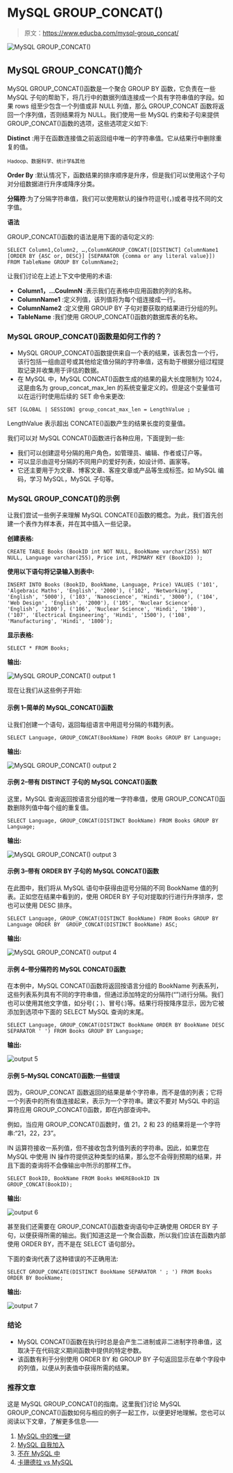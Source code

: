 # MySQL GROUP_CONCAT()

> 原文：<https://www.educba.com/mysql-group_concat/>

![MySQL GROUP_CONCAT()](img/f5e9c2751e7f4b594524e11e7f6545d2.png)



## MySQL GROUP_CONCAT()简介

MySQL GROUP_CONCAT()函数是一个聚合 GROUP BY 函数，它负责在一些 MySQL 子句的帮助下，将几行中的数据列值连接成一个具有字符串值的字段。如果 rows 组至少包含一个列值或非 NULL 列值，那么 GROUP_CONCAT 函数将返回一个序列值，否则结果将为 NULL。我们使用一些 MySQL 约束和子句来提供 GROUP_CONCAT()函数的选项，这些选项定义如下:

**Distinct** :用于在函数连接值之前返回组中唯一的字符串值。它从结果行中删除重复的值。

<small>Hadoop、数据科学、统计学&其他</small>

**Order By** :默认情况下，函数结果的排序顺序是升序，但是我们可以使用这个子句对分组数据进行升序或降序分类。

**分隔符**:为了分隔字符串值，我们可以使用默认的操作符逗号(，)或者寻找不同的文字值。

**语法**

GROUP_CONCAT()函数的语法是用下面的语句定义的:

`SELECT Column1,Column2, …,ColumnNGROUP_CONCAT([DISTINCT] ColumnName1 [ORDER BY {ASC or, DESC}] [SEPARATOR {comma or any literal value}]) FROM TableName GROUP BY ColumnName2;`

让我们讨论在上述上下文中使用的术语:

*   **Column1，…CoulmnN** :表示我们在表格中应用函数的列的名称。
*   **ColumnName1** :定义列值，该列值将为每个组连接成一行。
*   **ColumnName2** :定义使用 GROUP BY 子句对要获取的结果进行分组的列。
*   **TableName** :我们使用 GROUP_CONCAT()函数的数据库表的名称。

### MySQL GROUP_CONCAT()函数是如何工作的？

*   MySQL GROUP_CONCAT()函数提供来自一个表的结果，该表包含一个行，该行包括一组由逗号或其他给定值分隔的字符串值，这有助于根据分组过程提取记录并收集用于评估的数据。
*   在 MySQL 中，MySQL CONCAT()函数生成的结果的最大长度限制为 1024，这是由名为 group_concat_max_len 的系统变量定义的。但是这个变量值可以在运行时使用后续的 SET 命令来更改:

`SET [GLOBAL | SESSION] group_concat_max_len = LengthValue ;`

LengthValue 表示超出 CONCATE()函数产生的结果长度的变量值。

我们可以对 MySQL CONCAT()函数进行各种应用，下面提到一些:

*   我们可以创建逗号分隔的用户角色，如管理员、编辑、作者或订户等。
*   可以显示由逗号分隔的不同用户的爱好列表，如设计师、画家等。
*   它还主要用于为文章、博客文章、客座文章或产品等生成标签。如 MySQL 编码，学习 MySQL，MySQL 子句等。

### MySQL GROUP_CONCAT()的示例

让我们尝试一些例子来理解 MySQL CONCATE()函数的概念。为此，我们首先创建一个表作为样本表，并在其中插入一些记录。

**创建表格:**

`CREATE TABLE Books (BookID int NOT NULL, BookName varchar(255) NOT NULL, Language varchar(255), Price int, PRIMARY KEY (BookID) );`

**使用以下语句将记录输入到表中:**

`INSERT INTO Books (BookID, BookName, Language, Price) VALUES
('101', 'Algebraic Maths', 'English', '2000'),
('102', 'Networking', 'English', '5000'),
('103', 'Nanoscience', 'Hindi', '3000'),
('104', 'Web Design', 'English', '2000'),
('105', 'Nuclear Science', 'English', '2100'),
('106', 'Nuclear Science', 'Hindi', '1980'),
('107', 'Electrical Engineering', 'Hindi', '1500'),
('108', 'Manufacturing', 'Hindi', '1800');`

**显示表格:**

`SELECT * FROM Books;`

**输出:**

![MySQL GROUP_CONCAT() output 1](img/00afaf650fb85d79b7d55f8810cac7eb.png)



现在让我们从这些例子开始:

#### 示例 1–简单的 MySQL_CONCAT()函数

让我们创建一个语句，返回每组语言中用逗号分隔的书籍列表。

`SELECT Language, GROUP_CONCAT(BookName) FROM Books GROUP BY Language;`

**输出:**

![MySQL GROUP_CONCAT() output 2](img/5935128870bb884f41ac431fdd77f149.png)



#### 示例 2–带有 DISTINCT 子句的 MySQL CONCAT()函数

这里，MySQL 查询返回按语言分组的唯一字符串值，使用 GROUP_CONCAT()函数删除列值中每个组的重复值。

`SELECT Language, GROUP_CONCAT(DISTINCT BookName) FROM Books GROUP BY Language;`

**输出:**

![MySQL GROUP_CONCAT() output 3](img/f2543eecc03c487fbb0d2fd466b0a4d7.png)



#### 示例 3–带有 ORDER BY 子句的 MySQL CONCAT()函数

在此图中，我们将从 MySQL 语句中获得由逗号分隔的不同 BookName 值的列表。正如您在结果中看到的，使用 ORDER BY 子句对提取的行进行升序排序，您也可以使用 DESC 排序。

`SELECT Language, GROUP_CONCAT(DISTINCT BookName) FROM Books GROUP BY Language ORDER BY  GROUP_CONCAT(DISTINCT BookName) ASC;`

**输出:**

![MySQL GROUP_CONCAT() output 4](img/079daabf5e5a02d3968a4265c7f08079.png)



#### 示例 4–带分隔符的 MySQL CONCAT()函数

在本例中，MySQL CONCAT()函数将返回按语言分组的 BookName 列表系列，这些列表系列具有不同的字符串值，但通过添加特定的分隔符(“”)进行分隔。我们也可以使用其他文字值，如分号(；)、冒号(:)等。结果行将按降序显示，因为它被添加到选项中下面的 SELECT MySQL 查询的末尾。

`SELECT Language, GROUP_CONCAT(DISTINCT BookName ORDER BY BookName DESC SEPARATOR ' ') FROM Books GROUP BY Language;`

**输出:**

![output 5](img/823f214e6d0b2053e8b6ad8494c274bf.png)



#### 示例 5–MySQL CONCAT()函数:一些错误

因为，GROUP_CONCAT 函数返回的结果是单个字符串，而不是值的列表；它将一个列表中的所有值连接起来，表示为一个字符串。建议不要对 MySQL 中的运算符应用 GROUP_CONCAT()函数，即在内部查询中。

例如，当应用 GROUP_CONCAT()函数时，值 21，2 和 23 的结果将是一个字符串:“21，22，23”。

IN 运算符接收一系列值，但不接收包含列值列表的字符串。因此，如果您在 MySQL 中使用 IN 操作符提供这种类型的结果，那么您不会得到预期的结果，并且下面的查询将不会像输出中所示的那样工作。

`SELECT BookID, BookName FROM Books WHEREBookID IN GROUP_CONCAT(BookID);`

**输出:**

![output 6](img/1ea130611d5916a0d3e34ef601fc62cd.png)



甚至我们还需要在 GROUP_CONCAT()函数查询语句中正确使用 ORDER BY 子句，以便获得所需的输出。我们知道这是一个聚合函数，所以我们应该在函数内部使用 ORDER BY，而不是在 SELECT 语句部分。

下面的查询代表了这种错误的不正确用法:

`SELECT GROUP_CONCATE(DISTINCT BookName SEPARATOR ' ; ') FROM Books ORDER BY BookName;`

**输出:**

![output 7](img/47ddaa67681e460bdaaa881ac43e07ba.png)



### 结论

*   MySQL CONCAT()函数在执行时总是会产生二进制或非二进制字符串值，这取决于在代码定义期间函数中提供的特定参数。
*   该函数有利于分别使用 ORDER BY 和 GROUP BY 子句返回显示在单个字段中的列值，以便从列表值中获得所需的结果。

### 推荐文章

这是 MySQL GROUP_CONCAT()的指南。这里我们讨论 MySQL GROUP_CONCAT()函数如何与相应的例子一起工作，以便更好地理解。您也可以阅读以下文章，了解更多信息——

1.  [MySQL 中的唯一键](https://www.educba.com/unique-key-in-mysql/)
2.  [MySQL 自我加入](https://www.educba.com/mysql-self-join/)
3.  [不在 MySQL 中](https://www.educba.com/not-in-mysql/)
4.  [卡珊德拉 vs MySQL](https://www.educba.com/cassandra-vs-mysql/)





